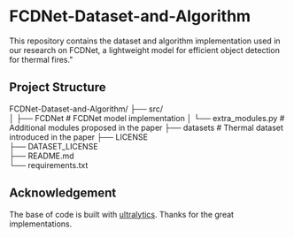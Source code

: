 # FCDNet-Dataset-and-Algorithm
This repository contains the dataset and algorithm implementation used in our research on FCDNet, a lightweight model for efficient object detection for thermal fires."
## Project Structure
FCDNet-Dataset-and-Algorithm/
├── src/                  
│   ├── FCDNet              # FCDNet model implementation 
│   └── extra_modules.py    # Additional modules proposed in the paper
├── datasets                # Thermal dataset introduced in the paper
├── LICENSE               
├── DATASET_LICENSE       
├── README.md             
└── requirements.txt      
## Acknowledgement
The base of code is built with [ultralytics](https://github.com/ultralytics/ultralytics).
Thanks for the great implementations.
